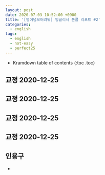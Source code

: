 ```yaml
---
layout: post
date: 2020-07-03 10:52:00 +0900
title: '[영어넘모어려워] 잉글리시 폰콜 리포트 #2'
categories:
  - english
tags:
  - english
  - not-easy
  - perfect25
---
```


* Kramdown table of contents
{:toc .toc}

## 교정 2020-12-25
## 교정 2020-12-25
## 교정 2020-12-25
## 교정 2020-12-25

## 인용구

- 
